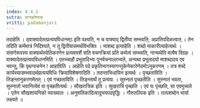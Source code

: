 ```yaml
---
index: 4.4.1
sutra: प्राग्वहतेष्ठक्
vritti: padamanjari
---
```


 तदाहेति । ठ्वाक्यादेतत्प्रत्ययविधानम्ऽ इति वक्ष्यति, न च वाक्याद् द्वितीया सम्भवति; अप्रातिपदिकत्वात् । तेन तदिति कर्ममात्रं निदिश्यते, न तु द्वितीयासमर्थविभक्तिः । माशब्द इत्याहेति । शब्दो माकारीत्याहेत्यर्थः । संसर्गरूपस्य वाक्यार्थस्येतिकरणेन प्रत्यवमर्शे सति वचनक्रियां प्रति कर्मत्वं सम्भवति, नान्यथेति मत्वैष विग्रहः । वाक्यादेतत्प्रत्ययविधानमिति । एतच्चाहौ प्रभूतादिभ्यः पुनर्वचनाल्लभ्यते, अन्यथा प्रभूतादयो माशब्दादय एव भवन्तु, किं पृथग्वचनेन ! आहाविति । आहेति पदे प्रकृतिभागस्यागन्तुकेनेकारेणेदमोऽनुकरणम् । तत्र शब्दे कार्यस्यासम्भवादर्थप्रत्ययविधिः क्रियाविशेषणादिति । तदन्ताभिधायिन इत्यर्थः । पृच्छताविति । तिङ्न्तानुकरणमेतत् । एवं गच्छताविति । तिङ्न्तार्थे तु प्रत्ययः । सुस्नातं पृच्छतीति । सुस्नातं भवता, सुस्नातो भवानित्येवं वा पृच्छतीत्यर्थः । सौखरात्रिक इति । सुखरात्रिं पृच्छति । एवं यः पृच्छति, सा एवमुच्यते । एतेन सौखशायनिको व्याख्यातः । अनुशतिकादित्वादुभयपदवृद्धिः । गौरुतल्पिक इति । तल्पशब्देन भार्या लक्ष्यते ॥